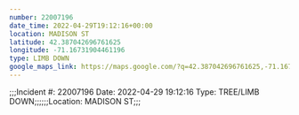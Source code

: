 ```yaml
---
number: 22007196
date_time: 2022-04-29T19:12:16+00:00
location: MADISON ST
latitude: 42.387042696761625
longitude: -71.16731904461196
type: LIMB DOWN
google_maps_link: https://maps.google.com/?q=42.387042696761625,-71.16731904461196
---
```


;;;Incident #: 22007196  Date: 2022-04-29 19:12:16   Type: TREE/LIMB DOWN;;;;;;Location: MADISON ST;;;
